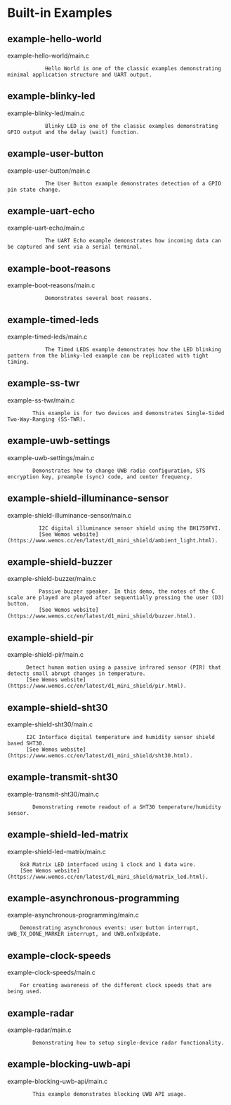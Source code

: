 
# Built-in Examples

##  example-hello-world
example-hello-world/main.c

                Hello World is one of the classic examples demonstrating minimal application structure and UART output.
            

##  example-blinky-led
example-blinky-led/main.c

                Blinky LED is one of the classic examples demonstrating GPIO output and the delay (wait) function.
            

##  example-user-button
example-user-button/main.c

                The User Button example demonstrates detection of a GPIO pin state change.
            

##  example-uart-echo
example-uart-echo/main.c

                The UART Echo example demonstrates how incoming data can be captured and sent via a serial terminal.
            

##  example-boot-reasons
example-boot-reasons/main.c

                Demonstrates several boot reasons.
            

##  example-timed-leds
example-timed-leds/main.c

                The Timed LEDS example demonstrates how the LED blinking pattern from the blinky-led example can be replicated with tight timing.
            

##  example-ss-twr
example-ss-twr/main.c

            This example is for two devices and demonstrates Single-Sided Two-Way-Ranging (SS-TWR).
          

##  example-uwb-settings
example-uwb-settings/main.c

            Demonstrates how to change UWB radio configuration, STS encryption key, preample (sync) code, and center frequency.
          

##  example-shield-illuminance-sensor
example-shield-illuminance-sensor/main.c

              I2C digital illuminance sensor shield using the BH1750FVI. 
              [See Wemos website](https://www.wemos.cc/en/latest/d1_mini_shield/ambient_light.html).
          

##  example-shield-buzzer
example-shield-buzzer/main.c

              Passive buzzer speaker. In this demo, the notes of the C scale are played are played after sequentially pressing the user (D3) button.
              [See Wemos website](https://www.wemos.cc/en/latest/d1_mini_shield/buzzer.html).
          

##  example-shield-pir
example-shield-pir/main.c

          Detect human motion using a passive infrared sensor (PIR) that detects small abrupt changes in temperature.
          [See Wemos website](https://www.wemos.cc/en/latest/d1_mini_shield/pir.html).
        

##  example-shield-sht30
example-shield-sht30/main.c

          I2C Interface digital temperature and humidity sensor shield based SHT30.
          [See Wemos website](https://www.wemos.cc/en/latest/d1_mini_shield/sht30.html).
        

##  example-transmit-sht30
example-transmit-sht30/main.c

            Demonstrating remote readout of a SHT30 temperature/humidity sensor.
        

##  example-shield-led-matrix
example-shield-led-matrix/main.c

        8x8 Matrix LED interfaced using 1 clock and 1 data wire.
        [See Wemos website](https://www.wemos.cc/en/latest/d1_mini_shield/matrix_led.html).
      

##  example-asynchronous-programming
example-asynchronous-programming/main.c

        Demonstrating asynchronous events: user button interrupt, UWB_TX_DONE_MARKER interrupt, and UWB.onTxUpdate.
      

##  example-clock-speeds
example-clock-speeds/main.c

        For creating awareness of the different clock speeds that are being used.
      

##  example-radar
example-radar/main.c

            Demonstrating how to setup single-device radar functionality.
        

##  example-blocking-uwb-api
example-blocking-uwb-api/main.c

            This example demonstrates blocking UWB API usage.
        
